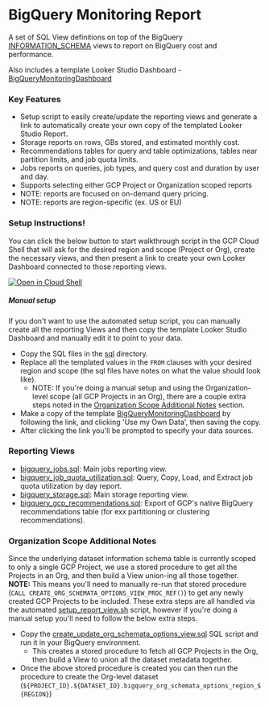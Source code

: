 # BigQuery Monitoring Report

A set of SQL View definitions on top of the BigQuery [INFORMATION_SCHEMA](https://cloud.google.com/bigquery/docs/information-schema-intro) views to report on BigQuery cost and performance.

Also includes a template Looker Studio Dashboard - [BigQueryMonitoringDashboard](https://lookerstudio.google.com/reporting/da83c07a-5d81-47cd-9f2e-3b11d093358b)


### Key Features
- Setup script to easily create/update the reporting views and generate a link to automatically create your own copy of the templated Looker Studio Report.
- Storage reports on rows, GBs stored, and estimated monthly cost.
- Recommendations tables for query and table optimizations, tables near partition limits, and job quota limits.
- Jobs reports on queries, job types, and query cost and duration by user and day.
- Supports selecting either GCP Project or Organization scoped reports
- NOTE: reports are focused on on-demand query pricing.
- NOTE: reports are region-specific (ex. US or EU)


### Setup Instructions!
You can click the below button to start walkthrough script in the GCP Cloud Shell that will ask for the desired region and scope (Project or Org), create the necessary views, and then present a link to create your own Looker Dashboard connected to those reporting views.

[![Open in Cloud Shell](https://gstatic.com/cloudssh/images/open-btn.svg)](https://shell.cloud.google.com/cloudshell/editor?ephemeral=true&cloudshell_git_repo=https%3A%2F%2Fgithub.com%2Fjasonlopez01%2Fbigquery-monitoring-report&cloudshell_open_in_editor=setup_report_views.sh)


##### Manual setup
If you don't want to use the automated setup script, you can manually create all the reporting Views and then copy the template Looker Studio Dashboard and manually edit it to point to your data.
- Copy the SQL files in the [sql](./sql) directory.
- Replace all the templated values in the `FROM` clauses with your desired region and scope (the sql files have notes on what the value should look like). 
  - NOTE: If you're doing a manual setup and using the Organization-level scope (all GCP Projects in an Org), there are a couple extra steps noted in the [Organization Scope Additional Notes](#organization-scope-additional-notes) section.
- Make a copy of the template [BigQueryMonitoringDashboard](https://lookerstudio.google.com/reporting/da83c07a-5d81-47cd-9f2e-3b11d093358b/preview) by following the link, and clicking 'Use my Own Data', then saving the copy.
- After clicking the link you'll be prompted to specify your data sources.


### Reporting Views
- [bigquery_jobs.sql](./sql/bigquery_jobs.sql): Main jobs reporting view.
- [bigquery_job_quota_utilization.sql](./sql/bigquery_job_quota_utilization.sql): Query, Copy, Load, and Extract job quota utilization by day report.
- [bigquery_storage.sql](./sql/bigquery_storage.sql): Main storage reporting view.
- [bigquery_gcp_recommendations.sql](./sql/bigquery_gcp_recommendations.sql): Export of GCP's native BigQuery recommendations table (for exx partitioning or clustering recommendations).


### Organization Scope Additional Notes
Since the underlying dataset information schema table is currently scoped to only a single GCP Project, we use a stored procedure to get all the Projects in an Org, and then build a View union-ing all those together.
**NOTE:** This means you'll need to manually re-run that stored procedure (`CALL CREATE_ORG_SCHEMATA_OPTIONS_VIEW_PROC_REF()`) to get any newly created GCP Projects to be included.
These extra steps are all handled via the automated [setup_report_view.sh](./setup_report_views.sh) script, however if you're doing a manual setup you'll need to follow the below extra steps.

- Copy the [create_update_org_schemata_options_view.sql](./sql/create_update_org_schemata_options_view.sql) SQL script and run it in your BigQuery environment.
  - This creates a stored procedure to fetch all GCP Projects in the Org, then build a View to union all the dataset metadata together.
- Once the above stored procedure is created you can then run the procedure to create the Org-level dataset (`${PROJECT_ID}.${DATASET_ID}.bigquery_org_schemata_options_region_${REGION}`)